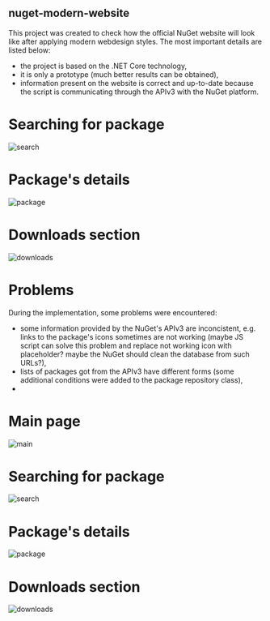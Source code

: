 ## nuget-modern-website
This project was created to check how the official NuGet website will look like after applying modern webdesign styles. The most important details are listed below:
- the project is based on the .NET Core technology,
- it is only a prototype (much better results can be obtained),
- information present on the website is correct and up-to-date because the script is communicating through the APIv3 with the NuGet platform.

# Searching for package
![search](images/search.png)

# Package's details
![package](images/package.png)

# Downloads section
![downloads](images/downloads.png)
# Problems
During the implementation, some problems were encountered:
- some information provided by the NuGet's APIv3 are inconcistent, e.g. links to the package's icons sometimes are not working (maybe JS script can solve this problem and replace not working icon with placeholder? maybe the NuGet should clean the database from such URLs?),
- lists of packages got from the APIv3 have different forms (some additional conditions were added to the package repository class),
- 


# Main page
![main](images/main.png)

# Searching for package
![search](images/search.png)

# Package's details
![package](images/package.png)

# Downloads section
![downloads](images/downloads.png)
